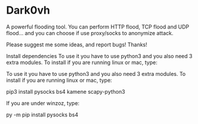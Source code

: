 # Dark0vh
A powerful flooding tool. You can perform HTTP flood, TCP flood and UDP flood... and you can choose if use proxy/socks to anonymize attack.

Please suggest me some ideas, and report bugs! Thanks!

Install dependencies To use it you have to use python3 and you also need 3 extra modules. To install if you are running linux or mac, type:

To use it you have to use python3 and you also need 3 extra modules. To install if you are running linux or mac, type:

pip3 install pysocks bs4 kamene scapy-python3

If you are under winzoz, type:

py -m pip install pysocks bs4
